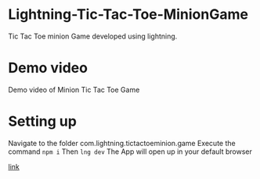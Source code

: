 # Lightning-Tic-Tac-Toe-MinionGame
Tic Tac Toe minion Game developed using lightning.

# Demo video 
Demo video of Minion Tic Tac Toe Game

# Setting up
Navigate to the folder com.lightning.tictactoeminion.game
Execute the command 
``npm i``
Then 
``lng dev``
The App will open up in your default browser

[link](Demo.mp4)
